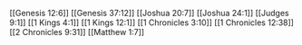 [[Genesis 12:6]]
[[Genesis 37:12]]
[[Joshua 20:7]]
[[Joshua 24:1]]
[[Judges 9:1]]
[[1 Kings 4:1]]
[[1 Kings 12:1]]
[[1 Chronicles 3:10]]
[[1 Chronicles 12:38]]
[[2 Chronicles 9:31]]
[[Matthew 1:7]]
